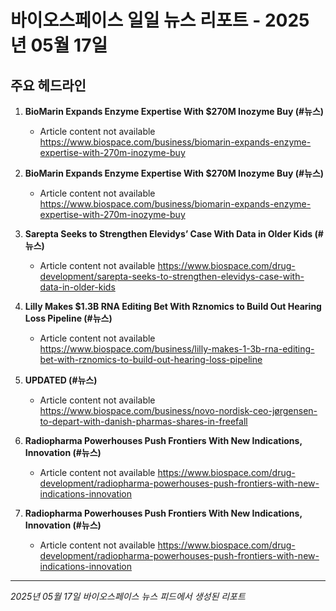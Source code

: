 # 바이오스페이스 일일 뉴스 리포트 - 2025년 05월 17일


## 주요 헤드라인

1. **BioMarin Expands Enzyme Expertise With $270M Inozyme Buy (#뉴스)**
   - Article content not available
   <https://www.biospace.com/business/biomarin-expands-enzyme-expertise-with-270m-inozyme-buy>

2. **BioMarin Expands Enzyme Expertise With $270M Inozyme Buy (#뉴스)**
   - Article content not available
   <https://www.biospace.com/business/biomarin-expands-enzyme-expertise-with-270m-inozyme-buy>

3. **Sarepta Seeks to Strengthen Elevidys’ Case With Data in Older Kids (#뉴스)**
   - Article content not available
   <https://www.biospace.com/drug-development/sarepta-seeks-to-strengthen-elevidys-case-with-data-in-older-kids>

4. **Lilly Makes $1.3B RNA Editing Bet With Rznomics to Build Out Hearing Loss Pipeline (#뉴스)**
   - Article content not available
   <https://www.biospace.com/business/lilly-makes-1-3b-rna-editing-bet-with-rznomics-to-build-out-hearing-loss-pipeline>

5. **UPDATED (#뉴스)**
   - Article content not available
   <https://www.biospace.com/business/novo-nordisk-ceo-jørgensen-to-depart-with-danish-pharmas-shares-in-freefall>

6. **Radiopharma Powerhouses Push Frontiers With New Indications, Innovation (#뉴스)**
   - Article content not available
   <https://www.biospace.com/drug-development/radiopharma-powerhouses-push-frontiers-with-new-indications-innovation>

7. **Radiopharma Powerhouses Push Frontiers With New Indications, Innovation (#뉴스)**
   - Article content not available
   <https://www.biospace.com/drug-development/radiopharma-powerhouses-push-frontiers-with-new-indications-innovation>


---
*2025년 05월 17일 바이오스페이스 뉴스 피드에서 생성된 리포트*
